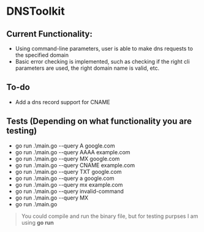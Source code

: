 # DNSToolkit

## Current Functionality:
- Using command-line parameters, user is able to make dns requests to the specified domain
- Basic error checking is implemented, such as checking if the right cli parameters are used, the right domain name is valid, etc.

## To-do
- Add a dns record support for CNAME

## Tests (Depending on what functionality you are testing)
- go run .\main.go --query A google.com   
- go run .\main.go --query AAAA example.com 
- go run .\main.go --query MX google.com
- go run .\main.go --query CNAME example.com 
- go run .\main.go --query TXT google.com
- go run .\main.go --query a google.com
- go run .\main.go --query mx example.com
- go run .\main.go --query invalid-command
- go run .\main.go --query MX
- go run .\main.go

> You could compile and run the binary file, but for testing purpses I am using **go run**       

